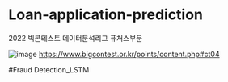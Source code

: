 # Loan-application-prediction
2022 빅콘테스트 데이터분석리그 퓨처스부문

![image](https://user-images.githubusercontent.com/108215180/199632854-b1ae3831-9d75-422e-9585-4a809751b5af.png)
https://www.bigcontest.or.kr/points/content.php#ct04

#Fraud Detection_LSTM
